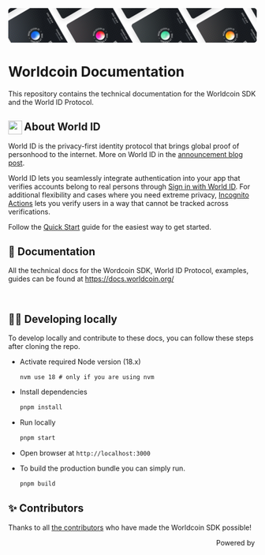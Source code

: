 <a href="https://world.org/world-id">
  <img src="/public/images/shared-readme/readme-header.png" alt="" />
</a>

# Worldcoin Documentation

This repository contains the technical documentation for the Worldcoin SDK and the World ID Protocol.

## <img align="left" width="28" height="28" src="https://raw.githubusercontent.com/worldcoin/world-id-docs/main/public/images/shared-readme/readme-world-id.png" alt="" style="margin-right: 0; padding-right: 4px;" /> About World ID

World ID is the privacy-first identity protocol that brings global proof of personhood to the internet. More on World ID in the [announcement blog post](https://world.org/blog/announcements/introducing-world-id-and-sdk).

World ID lets you seamlessly integrate authentication into your app that verifies accounts belong to real persons through [Sign in with World ID](https://docs.worldcoin.org/id/sign-in). For additional flexibility and cases where you need extreme privacy, [Incognito Actions](https://docs.worldcoin.org/id/incognito-actions) lets you verify users in a way that cannot be tracked across verifications.

Follow the [Quick Start](https://docs.worldcoin.org/quick-start) guide for the easiest way to get started.

## 📄 Documentation

All the technical docs for the Wordcoin SDK, World ID Protocol, examples, guides can be found at https://docs.worldcoin.org/

<a href="https://docs.worldcoin.org">
  <p align="center">
    <picture align="center">
      <source media="(prefers-color-scheme: dark)" srcset="https://raw.githubusercontent.com/worldcoin/world-id-docs/main/public/images/shared-readme/visit-documentation-dark.png" height="50px" />
      <source media="(prefers-color-scheme: light)" srcset="https://raw.githubusercontent.com/worldcoin/world-id-docs/main/public/images/shared-readme/visit-documentation-light.png" height="50px" />
      <img />
    </picture>
  </p>
</a>

## 🧑‍💻 Developing locally

To develop locally and contribute to these docs, you can follow these steps after cloning the repo.

-   Activate required Node version (18.x)

    ```
    nvm use 18 # only if you are using nvm
    ```

-   Install dependencies
    ```bash
    pnpm install
    ```
-   Run locally
    ```bash
    pnpm start
    ```
-   Open browser at `http://localhost:3000`
-   To build the production bundle you can simply run.
    ```bash
    pnpm build
    ```

## ✨ Contributors

Thanks to all [the contributors](CONTRIBUTING.md) who have made the Worldcoin SDK possible!

<p align="right"> Powered by
  <a href="https://world.org">
    <picture align="right">
      <source media="(prefers-color-scheme: light)" srcset="public/worldcoin-logo.svg" height="24" />
      <source media="(prefers-color-scheme: dark)" srcset="public/worldcoin-logo-white.svg" height="24" />
      <img />
    </picture>
  </a>
</p>
